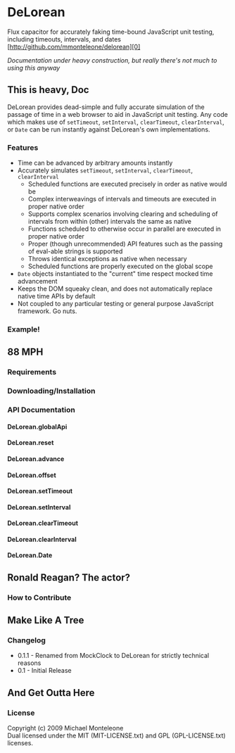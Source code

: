 DeLorean
=========
Flux capacitor for accurately faking time-bound JavaScript unit testing, including timeouts, intervals, and dates
[http://github.com/mmonteleone/delorean][0]

*Documentation under heavy construction, but really there's not much to using this anyway*

This is heavy, Doc
------------------

DeLorean provides dead-simple and fully accurate simulation of the passage of time in a web browser to aid in JavaScript unit testing.  Any code which makes use of `setTimeout`, `setInterval`, `clearTimeout`, `clearInterval`, or `Date` can be run instantly against DeLorean's own implementations.

### Features

* Time can be advanced by arbitrary amounts instantly
* Accurately simulates `setTimeout`, `setInterval`, `clearTimeout`, `clearInterval`
  * Scheduled functions are executed precisely in order as native would be
  * Complex interweavings of intervals and timeouts are executed in proper native order
  * Supports complex scenarios involving clearing and scheduling of intervals from within (other) intervals the same as native
  * Functions scheduled to otherwise occur in parallel are executed in proper native order
  * Proper (though unrecommended) API features such as the passing of eval-able strings is supported
  * Throws identical exceptions as native when necessary
  * Scheduled functions are properly executed on the global scope
* `Date` objects instantiated to the "current" time respect mocked time advancement
* Keeps the DOM squeaky clean, and does not automatically replace native time APIs by default
* Not coupled to any particular testing or general purpose JavaScript framework.  Go nuts.

### Example!

88 MPH
------

### Requirements

### Downloading/Installation

### API Documentation

#### DeLorean.globalApi
#### DeLorean.reset
#### DeLorean.advance
#### DeLorean.offset
#### DeLorean.setTimeout
#### DeLorean.setInterval
#### DeLorean.clearTimeout
#### DeLorean.clearInterval
#### DeLorean.Date

Ronald Reagan?  The actor?
--------------------------

### How to Contribute



Make Like A Tree
----------------

### Changelog

* 0.1.1 - Renamed from MockClock to DeLorean for strictly technical reasons
* 0.1 - Initial Release

And Get Outta Here
------------------

### License

Copyright (c) 2009 Michael Monteleone  
Dual licensed under the MIT (MIT-LICENSE.txt) and GPL (GPL-LICENSE.txt) licenses.



[0]: http://github.com/mmonteleone/delorean "DeLorean"
[1]: http://michaelmonteleone.net "Michael Monteleone"
[2]: http://cloud.github.com/downloads/mmonteleone/DeLorean/DeLorean_0_1.zip "DeLorean download"

